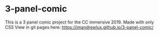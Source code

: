 # 3-panel-comic
This is a 3 panel comic project for the CC immersive 2019. Made with only CSS
View in git pages here: https://imandrewlux.github.io/3-panel-comic/
